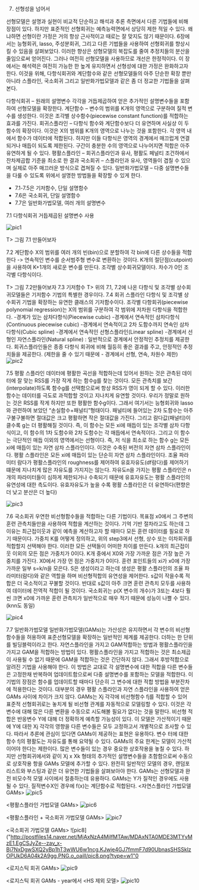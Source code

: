 7. 선형성을 넘어서

선형모델은 설명과 실현이 비교적 단순하고 해석과 추론 측면에서 다른 기법들에 비해 장점이 있다. 하지만 표준적인 선형회귀는 예측능력면에서 상당히 제한 적일 수 있다. 왜냐하면 선형이란 가정은 거의 항상 근사적이고 때로는 잘 맞지도 않기 때문이다. 6장에서는 능형회귀, lasso, 주성분회귀, 그리고 다른 기법들을 사용하여 선형회귀를 향상시킬 수 있음을 살펴보았다. 이러한 향상은 성형모델의 복잡도를 줄여 추정치들의 분산을 줄임으로써 얻어진다. 그러나 여전히 선형모델을 사용하므로 개선은 한정적이다. 이 장에서는 해석력은 여전히 가능한 한 높게 유지하면서 선형성에 대한 가정은 완화하고자 한다. 이것을 위해, 다항식회귀와 계단함수와 같은 선형모델들의 아주 단순한 확장 뿐만 아니라 스플라인, 국소회귀 그리고 일반화가법모델과 같은 좀 더 정교한 기법들을 살펴본다.

다항식회귀 – 원래의 설명변수 각각을 거듭제곱하여 얻은 추가적인 설명변수들을 포함하여 선형모델을 확장한다.
계단함수 – 변수의 범위를 K개의 영역으로 구분하여 질적 변수를 생성한다. 이것은 조각별 상수함수(piecewise constant function)를 적합하는 효과를 가진다.
회귀스플라인 – 다항식 함수와 계단함수보다 더 유연하며 사실상 이 두 함수의 확장이다. 이것은 X의 범위를 K개의 영역으로 나누는 것을 포함한다. 각 영역 내에서 함수가 데이터에 적합된다. 하지만 이들 다항식은 영역의 경계에서 매끄럽게 연결되거나 매듭이 되도록 제한된다. 구간이 충분한 수의 영역으로 나누어지면 적합은 아주 유연하게 될 수 있다.
평활스플라인 – 회귀스플라인과 유사, 평활도 페널티 조건하에서 잔차제곱합 기준을 최소로 한 결과
국소회귀 – 스플라인과 유사, 영역들이 겹칠 수 있으며 실제로 아주 매끄러운 방식으로 겹쳐질 수 있다.
일반화가법모델 – 다중 설명변수들을 다룰 수 있도록 위에서 설명한 방법들을 확장할 수 있게 한다.


- 7.1-7.5은 기저함수, 단일 설명함수
- 7.6은 국소회귀, 단일 설명함수
- 7.7은 일반화가법모델, 여러 개의 설명변수

7.1 다항식회귀
거듭제곱된 설명변수 사용 

![pic1]("http://postfiles1.naver.net/MjAxNzA4MjlfNDAg/MDAxNTA0MDE3MTY0NTQw.5ayJI_OVVAPcRiPQbfwyafTbhLzirLH68l3wbPYTYXgg.8Mhtd9FMkmax6j6sMVBFDQfZ4JHDbGC-D4_M7w5RW6Ig.PNG.o_oaill/pic1.png?type=w1")

T> 그림 7.1 만들어보자

7.2 계단함수
X의 범위를 여러 개의 빈(bin)으로 분할하여 각 bin에 다른 상수들을 적합한다 -> 연속적인 변수를 순서범주형 변수로 변환하는 것이다. K개의 절단점(cutpoint)을 사용하여 K+1개의 새로운 변수를 만든다. 조각별 상수회귀모델이다. 차수가 0인 조각별 다항식이다.

T> 그림 7.2만들어보자
7.3 기저함수
T> 위의 7.1, 7.2에 나온 다항식 및 조각별 상수회귀모델들은 기저함수 기법의 특별한 경우이다. 
7.4 회귀 스플라인
다항식 및 조각별 상수회귀 기법을 확장하는 유연한 클래스의 기저함수이다.
조각별 다항회귀(piecewise polynomial regression)는 X의 범위를 구분하여 각 범위에 저차원 다항식을 적합한다.
-경계가 있는 삼차다항식(Piecewise cubic)
-경계에서 연속적인 삼차다항식(Continuous piecewise cubic)
-경계에서 연속적이고 2차 도함수까지 연속인 삼차다항식(Cubic spline)
-경계에서 연속적인 선형스플라인(Linear spline)
-경계에서 선형인 자연스플라인(Natural spline) : 일반적으로 경계에서 안정적인 추정치를 제공한다.
회귀스플라인들은 종종 다항식 회귀에 비해 월등히 좋은 결과를 주고, 안정적인 추정치들을 제공한다. (제한을 줄 수 있기 때문에 - 경계에서 선형, 연속, 차원수 제한)
![pic2]("http://postfiles10.naver.net/MjAxNzA4MjlfMTk3/MDAxNTA0MDE3MTY0MDI3.4BkwzjxUmAf4PUYONWqPTsRfPPolm2VtSKPoQnSLyDUg.i5fM9BtPsxycRg_7VQkm8ay4TNj3HGL3jLHJB8lRlOAg.PNG.o_oaill/pic2.png?type=w1")

7.5 평활 스플라인
데이터에 평활한 곡선을 적합하는데 있어서 원하는 것은 관측된 데이터에 잘 맞는 RSS를 가장 작게 하는 함수g를 찾는 것이다. 모든 관측치를 보간(interpolate)하도록 함수g를 선택함으로써 항상 RSS가 영이 되게 할 수 있다. 이러한 함수는 데이터를 극도로 과적합할 것이고 지나치게 유연할 것이다. 우리가 정말로 원하는 것은 RSS를 작게 하지만 또한 평활한 함수g이다.
그래서 여기서는 능형회귀와 lasso와 관련하여 보았던 “손실함수+패널티”형태이다. 패널티에 들어있는 2차 도함수는 아주 구불구불하면 절대값은 크고 평활하면 작은 절대값을 가진다. 그리고 람다값(패널티)이 클수록 g는 더 평활해질 것이다.
즉, 이 함수는 모든 xi에 매듭이 있는 조각별 삼차 다항식이고, 이 함수의 1차 도함수와 2차 도함수는 각 매듭에서 연속적이다. 그리고 이 함수는 극단적인 매듭 이외의 영역에서는 선형이다. 즉, 저 식을 최소로 하는 함수 g는 모든 xi에 매듭이 있는 자연 삼차 스플라인이다. 이것은 수축된 버전의 자연 삼차 스플라인이다.
평활 스플라인은 모든 xi에 매듭이 있는 단순히 자연 삼차 스플라인이다. 조율 파라미터 람다가 평활스플라인의 roughness를 제어하여 유효자유도(df람다)를 제어하기 떄문에 지나치게 많은 자유도를 가지지는 않는다.  자유도n을 가지는 평활 스플라인은 n개의 파라미터들이 심하게 제한되거나 수축되기 때문에 유효자유도는 평활 스플라인의 유연성에 대한 측도이다. 유효자유도가 높을 수록 평활 스플라인은 더 유연하다(편향은 더 낮고 분산은 더 높다)

![pic3]("http://postfiles13.naver.net/MjAxNzA4MjlfMjMg/MDAxNTA0MDE3MTYzNDUx.Nxxsizk9xcizTM6gIUnjvnCR1n2iMj9OPHPbZB1tt3Yg.8D03w8j5LDUO_dmvln5igmiftP6dn6fTztXmUq__aUYg.PNG.o_oaill/pic3.png?type=w1")

7.6 국소회귀
우연한 비선형함수들을 적합하는 다른 기법이다. 목표점 x0에서 그 주변의 훈련 관측치들만을 사용하여 적합을 계산하는 것이다. 기억 기반 절차라고도 하는데 그 이유는 최근접이웃과 같이 예측을 계산하고자 할 때마다 모든 훈련 데이터를 필요로 하기 때문이다. 가중치 K를 어떻게 정의하고, 위의 step3에서 선형, 상수 또는 이차회귀를 적합할지 선택해야 한다. 이러한 모든 선택들이 어떠한 차이를 만든다. k개의 최근접이웃 이외의 모든 점은 가중치가 0이다. K개 중에서 X0와 가장 가까운 점은 가장 높은 가중치를 가진다. X0에서 가장 먼 점은 가중치가 0이다. 훈련 포인트들의 xi가 x0에 가장 가까운 일부 s=k/n을 모은다. S은 생성이라고 하는데 생성은 평활 스플라인의 조율 파라미터(람다)와 같은 역할을 하며 비선형적합의 유연성을 제어한다. s값이 작을수록 적합은 더 국소적이고 꾸불할 것이다. 반대로 s값이 아주 크면 훈련 관측치 모두를 사용하여 데이터에 전역적 적합이 될 것이다. 국소회귀는 p(X 변수의 개수)가 3또는 4보다 훨씬 크면 x0에 가까운 훈련 관측치가 일반적으로 매우 적기 때문에 성능이 나쁠 수 있다.(knn도 동일)

![pic4]("http://postfiles15.naver.net/MjAxNzA4MjlfMzkg/MDAxNTA0MDE3MTYzMjI0.ZapW-8CxM3SG3JNNzzqkJXanFkHW4zUzY6Zoyf10jXAg.uruGc7tvMbwr2l1pQpJrEQdYy1f-zD2n0Cm1vkEe2W4g.PNG.o_oaill/pic4.png?type=w1")

7.7 일반화가법모델
일반화가법모델(GAMs)는 가산성은 유지하면서 각 변수의 비선형함수들을 허용하여 표준선형모델을 확장하는 일반적인 체계를 제공한다. 더하는 한 단위를 빌딩블럭이라고 한다. 자연스플라인을 가지고 GAM적합하는 방법과 평활스플라인을 가지고 GAM을 적합하는 방법이 있다. 평활스플라인을 가지고 적합하는 것은 최소제곱이 사용될 수 없기 때문에 GAM을 적합하는 것은 간단하지 않다. 그래서 후방적합으로 알려진 기법을 사용해야 한다. 이 방법은 교대로 각 설명변수에 대한 적합을 다른 변수들은 고정한채 반복하여 업데이트함으로써 다중 설명변수를 포함하는 모델을 적합한다. 이 기법의 장점은 함수를 업데이트할 때마다 단순히 그 변수에 대한 적합 방법을 부분잔차에 적용한다는 것이다. 대부분의 경우 평활 스플라인과 자연 스플라인을 사용하여 얻은 GAMs 사이에 차이가 크지 않다. 
GAMs는 Xj 각각에 비선형함수 fj를 적합할 수 있어 표준적 선형회귀로는 놓치게 될 비선형 관계를 자동적으로 모델링할 수 있다. 이것은 각 변수에 대해 많은 다른 변환을 수동으로 시도해볼 필요가 없다는 것을 말한다. 비선형 적합은 반응변수 Y에 대해 더 정확하게 예측할 가능성이 있다. 이 모델은 가산적이기 때문에 Y에 대한 Xj 각각의 영향을 다른 변수들은 모두 고정하고서 개별적으로 조사할 수 있다. 따라서 추론에 관심이 있다면 GAMs이 제공하는 표현은 유용하다. 변수 터에 대한 함수 fj의 평활도는 자유도를 통해 요약될 수 있다. 
GAMs의 주요 한계는 모델이 가산적이어야 한다는 제한이다. 많은 변수들이 있는 경우 중요한 상호작용을 놓칠 수 있다. 하지만 선형회귀에서와 같이 Xj x Xk 형태의 추가적인 설명변수들을 초함함으로써 수동으로 상호작용 항을 GAMs 모델에 추가할 수 있다.
완전히 일반적인 모델의 경우, 랜덤포리스트와 부스팅과 같은 더 유연한 기법들을 살펴보아야 한다. GAMs는 선형모델과 완전 비모수적 모델 사이에서 절충하는데 유용하다.
GAMs는 Y가 질적인 경우에도 사용될 수 있다. 질적변수X인 경우에 f(x)는 계단함수로 적합된다.
<자연스플라인 가법모델 GAMs>
![pic5]("http://postfiles6.naver.net/MjAxNzA4MjlfMjI1/MDAxNTA0MDE3MTYyOTY4.soivIZqlzGkDcZkj5mgT46ujDFmSnJpFEAPuQPhNSwUg._xrEH1adWdAR_nkbMLk_gKnRplzRc_D4MUWDOExiGH0g.PNG.o_oaill/pic5.png?type=w1")

<평활스플라인 가법모델 GAMs>
![pic6]("http://postfiles16.naver.net/MjAxNzA4MjlfMjI4/MDAxNTA0MDE3MTYyNzUx.KPI3amFmJv6sRthpr4lSmOdwbDkclDE065JofJGCXCEg.KidrUe14GdzPvYRXB863kKmpNcthINPF3JjxECHX2vcg.PNG.o_oaill/pic6.png?type=w1")

<평활스플라인 + 국소회귀 가법모델 GAMs>
![pic7]("http://postfiles15.naver.net/MjAxNzA4MjlfMjg5/MDAxNTA0MDE3MTYyNTQx.vS5haeIFJK5J5o3h75DdoKTlDtyDm0UbP6YvQF8dsZ4g.HvbKbW9CY6RGoP8y2nuTOq0ixHwh68nAoFhF-SNxlNQg.PNG.o_oaill/pic7.png?type=w1")

<국소회귀 가법모델 GAMs>
![pic8]("http://postfiles14.naver.net/MjAxNzA4MjlfMTAw/MDAxNTA0MDE3MTYyMzE1.EgCSJyZe--zav_x-Bj7NxDgwSXQ2yBp1hT3wWU6w1ncg.KJwje4GJ7fmmF7d90UbnasSHSSklzOPUkD6A04k2A9gg.PNG.o_oaill/pic8.png?type=w1"0

<로지스틱 회귀 GAMs>
![pic9]("http://postfiles8.naver.net/MjAxNzA4MjlfMjEw/MDAxNTA0MDE3MTYyMDg1.9ikGhZwWpZO1efwb1WhREl26GOkEu9Ws-lPGGf9TVL0g.QajOkG8u9RnVe9M-ZsG7Y0kIQEa7RnEJDfNzr3ggDw0g.PNG.o_oaill/pic9.png?type=w1")

<로지스틱 회귀 GAMs - year에서 <HS 제외 모델>
![pic10]("http://postfiles1.naver.net/MjAxNzA4MjlfNDAg/MDAxNTA0MDE3MTYxODYx.5LDGr45HL_HoPng2x3w-u53Hu9xaRDkm2nHjGr9Nw2gg.DW7juTNkoNvNVxXrhW-xkeQsKIdklSXAczNPwHK3LPAg.PNG.o_oaill/pic10.png?type=w1")


